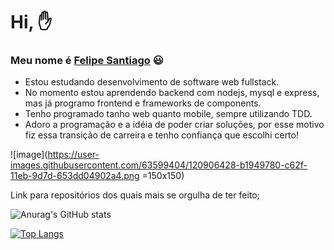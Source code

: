 # Hi, ✋

### Meu nome é [Felipe Santiago](https://www.linkedin.com/in/devsfelipesantiago/) 😃

  - Estou estudando desenvolvimento de software web fullstack.
  - No momento estou aprendendo backend com nodejs, mysql e express, mas já programo frontend e frameworks de components.
  - Tenho programado tanho web quanto mobile, sempre utilizando TDD.
  - Adoro a programação e a idéia de poder criar soluções, por esse motivo fiz essa transição de carreira e tenho confiança que escolhi certo!
  
![image](https://user-images.githubusercontent.com/63599404/120906428-b1949780-c62f-11eb-9d7d-653dd04902a4.png =150x150)


Link para repositórios dos quais mais se orgulha de ter feito;

![Anurag's GitHub stats](https://github-readme-stats.vercel.app/api?username=devsfelipesantiago&show_icons=true&theme=tokyonight)

[![Top Langs](https://github-readme-stats.vercel.app/api/top-langs/?username=anuraghazra&layout=compact)](https://github.com/devsfelipesantiago/github-readme-stats)





<!--
**devsfelipesantiago/devsfelipesantiago** is a ✨ _special_ ✨ repository because its `README.md` (this file) appears on your GitHub profile.

Here are some ideas to get you started:

- 🔭 I’m currently working on ...
- 🌱 I’m currently learning ...
- 👯 I’m looking to collaborate on ...
- 🤔 I’m looking for help with ...
- 💬 Ask me about ...
- 📫 How to reach me: ...
- 😄 Pronouns: ...
- ⚡ Fun fact: ...
-->

